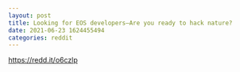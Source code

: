 ```yaml
--- 
layout: post 
title: Looking for EOS developers—Are you ready to hack nature? 
date: 2021-06-23 1624455494 
categories: reddit 
--- 
```

https://redd.it/o6czlp